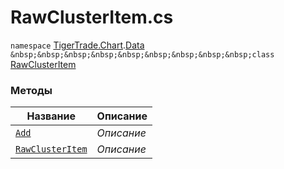 
# RawClusterItem.cs
`namespace` [TigerTrade.Chart](../../../TigerTrade.Chart.md).[Data](../../../TigerTrade.Chart/Data.md)  
`&nbsp;&nbsp;&nbsp;&nbsp;&nbsp;&nbsp;&nbsp;&nbsp;&nbsp;class` [RawClusterItem](../RawClusterItem.cs.md)

### Методы
| Название | Описание |
| --- | --- |
| [`Add`](./Методы/Add.md) | *Описание* |
| [`RawClusterItem`](./Методы/RawClusterItem.md) | *Описание* |

